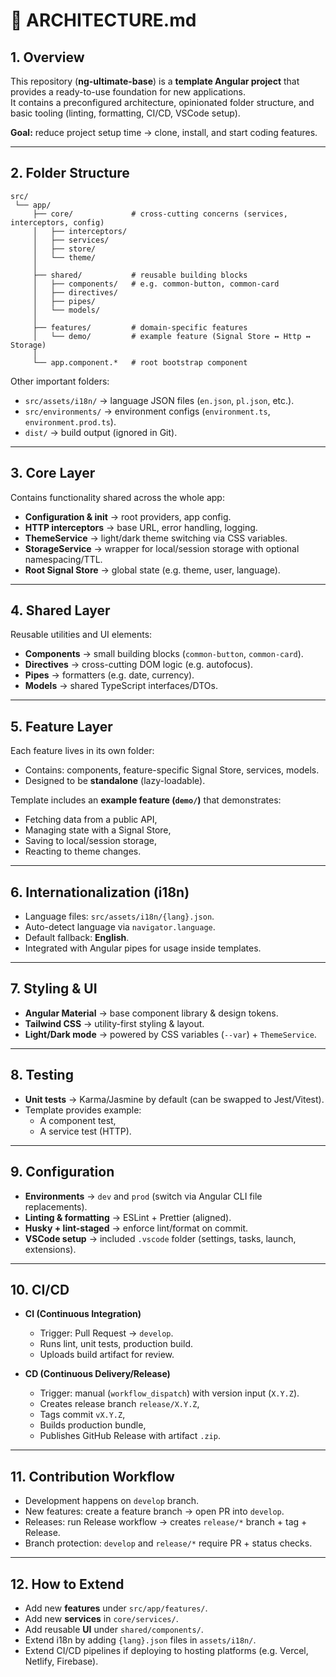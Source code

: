 # 📄 ARCHITECTURE.md

## 1. Overview
This repository (**ng-ultimate-base**) is a **template Angular project** that provides a ready-to-use foundation for new applications.  
It contains a preconfigured architecture, opinionated folder structure, and basic tooling (linting, formatting, CI/CD, VSCode setup).  

**Goal:** reduce project setup time → clone, install, and start coding features.

---

## 2. Folder Structure

```text
src/
 └── app/
     ├── core/             # cross-cutting concerns (services, interceptors, config)
     │   ├── interceptors/
     │   ├── services/
     │   ├── store/
     │   └── theme/
     │
     ├── shared/           # reusable building blocks
     │   ├── components/   # e.g. common-button, common-card
     │   ├── directives/
     │   ├── pipes/
     │   └── models/
     │
     ├── features/         # domain-specific features
     │   └── demo/         # example feature (Signal Store ↔ Http ↔ Storage)
     │
     └── app.component.*   # root bootstrap component
```

Other important folders:
- `src/assets/i18n/` → language JSON files (`en.json`, `pl.json`, etc.).  
- `src/environments/` → environment configs (`environment.ts`, `environment.prod.ts`).  
- `dist/` → build output (ignored in Git).

---

## 3. Core Layer
Contains functionality shared across the whole app:
- **Configuration & init** → root providers, app config.  
- **HTTP interceptors** → base URL, error handling, logging.  
- **ThemeService** → light/dark theme switching via CSS variables.  
- **StorageService** → wrapper for local/session storage with optional namespacing/TTL.  
- **Root Signal Store** → global state (e.g. theme, user, language).  

---

## 4. Shared Layer
Reusable utilities and UI elements:
- **Components** → small building blocks (`common-button`, `common-card`).  
- **Directives** → cross-cutting DOM logic (e.g. autofocus).  
- **Pipes** → formatters (e.g. date, currency).  
- **Models** → shared TypeScript interfaces/DTOs.  

---

## 5. Feature Layer
Each feature lives in its own folder:
- Contains: components, feature-specific Signal Store, services, models.  
- Designed to be **standalone** (lazy-loadable).  

Template includes an **example feature (`demo/`)** that demonstrates:
- Fetching data from a public API,  
- Managing state with a Signal Store,  
- Saving to local/session storage,  
- Reacting to theme changes.  

---

## 6. Internationalization (i18n)
- Language files: `src/assets/i18n/{lang}.json`.  
- Auto-detect language via `navigator.language`.  
- Default fallback: **English**.  
- Integrated with Angular pipes for usage inside templates.

---

## 7. Styling & UI
- **Angular Material** → base component library & design tokens.  
- **Tailwind CSS** → utility-first styling & layout.  
- **Light/Dark mode** → powered by CSS variables (`--var`) + `ThemeService`.  

---

## 8. Testing
- **Unit tests** → Karma/Jasmine by default (can be swapped to Jest/Vitest).  
- Template provides example:
  - A component test,  
  - A service test (HTTP).  

---

## 9. Configuration
- **Environments** → `dev` and `prod` (switch via Angular CLI file replacements).  
- **Linting & formatting** → ESLint + Prettier (aligned).  
- **Husky + lint-staged** → enforce lint/format on commit.  
- **VSCode setup** → included `.vscode` folder (settings, tasks, launch, extensions).  

---

## 10. CI/CD
- **CI (Continuous Integration)**  
  - Trigger: Pull Request → `develop`.  
  - Runs lint, unit tests, production build.  
  - Uploads build artifact for review.  

- **CD (Continuous Delivery/Release)**  
  - Trigger: manual (`workflow_dispatch`) with version input (`X.Y.Z`).  
  - Creates release branch `release/X.Y.Z`,  
  - Tags commit `vX.Y.Z`,  
  - Builds production bundle,  
  - Publishes GitHub Release with artifact `.zip`.  

---

## 11. Contribution Workflow
- Development happens on `develop` branch.  
- New features: create a feature branch → open PR into `develop`.  
- Releases: run Release workflow → creates `release/*` branch + tag + Release.  
- Branch protection: `develop` and `release/*` require PR + status checks.  

---

## 12. How to Extend
- Add new **features** under `src/app/features/`.  
- Add new **services** in `core/services/`.  
- Add reusable **UI** under `shared/components/`.  
- Extend i18n by adding `{lang}.json` files in `assets/i18n/`.  
- Extend CI/CD pipelines if deploying to hosting platforms (e.g. Vercel, Netlify, Firebase).  

